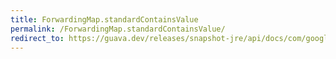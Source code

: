```yaml
---
title: ForwardingMap.standardContainsValue
permalink: /ForwardingMap.standardContainsValue/
redirect_to: https://guava.dev/releases/snapshot-jre/api/docs/com/google/common/collect/ForwardingMap.html#standardContainsValue-java.lang.Object-
---
```


